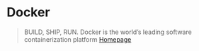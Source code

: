 # Docker

> BUILD, SHIP, RUN. Docker is the world’s leading software containerization platform [Homepage]()



